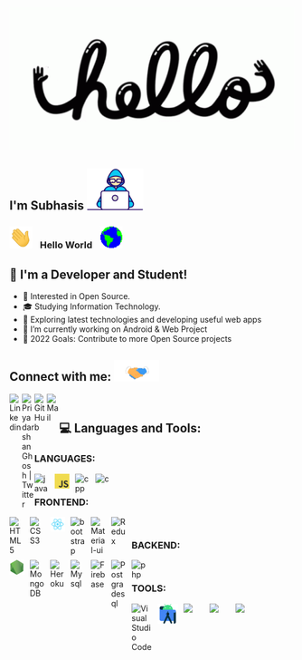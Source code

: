 <img alt="hello" width="600px" src="./img/hello.gif" />

## I'm Subhasis <img alt="developer" width="100px" src="./img/Developer.gif" style="padding-right:10px;" />

### <img alt="handshake" width="40px" src="./img/Hi.gif" style="padding-right:10px;" /> Hello World <img alt="earth" width="40px" src="./img/Earth.gif" style="padding-left:10px;" />

## 🚀 I'm a Developer and Student!

- 👯 Interested in Open Source.
- 🎓 Studying Information Technology.
- 🤔 Exploring latest technologies and developing useful web apps
- 👋 I’m currently working on Android & Web Project
- 🎯 2022 Goals: Contribute to more Open Source projects

## Connect with me: <img alt="Visual Studio Code" width="80px" src="./img/Handshake.gif" style="padding-right:10px;" />

<a href="https://www.linkedin.com/in/subhasis4502/">
  <img align="left" alt=" Linkedin" width="22px" src="https://cdn.jsdelivr.net/npm/simple-icons@v3/icons/linkedin.svg" />
</a>
&nbsp;&nbsp;
<a href="https://twitter.com/subhasis4502">
  <img align="left" alt="Priyadarshan Ghosh | Twitter" width="22px" src="https://cdn.jsdelivr.net/npm/simple-icons@v3/icons/twitter.svg" />
</a>
&nbsp;&nbsp;
<a href="https://github.com/subhasis4502">
  <img align="left" alt=" GitHub" width="22px" src="https://cdn.jsdelivr.net/npm/simple-icons@v3/icons/github.svg" />
</a>
&nbsp;&nbsp;
<a href="mailto:subhasis4502@gmail.com">
  <img align="left" alt=" Mail" width="22px" src="https://cdn.jsdelivr.net/npm/simple-icons@v3/icons/gmail.svg" />
</a>

<br>

## 💻 Languages and Tools:

### LANGUAGES:

<img align="left" alt="java" width="26px" src="https://img.icons8.com/color/128/000000/java-coffee-cup-logo.png" style="padding-right:10px;" />
<img align="left" alt="JavaScript" width="26px" src="https://raw.githubusercontent.com/github/explore/80688e429a7d4ef2fca1e82350fe8e3517d3494d/topics/javascript/javascript.png" style="padding-right:10px;" />
<img align="left" alt="cpp" width="26px" src="https://img.icons8.com/color/96/000000/c-plus-plus-logo.png" style="padding-right:10px;" />
<img align="left" alt="c" width="26px" src="https://img.icons8.com/color/96/000000/c-programming.png" style="padding-right:10px;" />
</br>

### FRONTEND:

<img align="left" alt="HTML5" width="26px" src="https://cdn.jsdelivr.net/gh/devicons/devicon/icons/html5/html5-original.svg" style="padding-right:10px;" />
<img align="left" alt="CSS3" width="26px" src="https://cdn.jsdelivr.net/gh/devicons/devicon/icons/css3/css3-original.svg" style="padding-right:10px;" />
<img align="left" alt="react" width="26px" src="https://raw.githubusercontent.com/github/explore/80688e429a7d4ef2fca1e82350fe8e3517d3494d/topics/react/react.png" style="padding-right:10px;" />
<img align="left" alt="bootstrap" width="26px" src="https://img.icons8.com/color/96/000000/bootstrap.png" style="padding-right:10px;" />
<img align="left" alt="Material-ui" width="26px" src="https://img.icons8.com/color/48/000000/material-ui.png" style="padding-right:10px;" />
<img align="left" alt="Redux" width="26px" src="https://img.icons8.com/color/48/000000/redux.png" style="padding-right:10px;" />
</br>

### BACKEND:

<img align="left" alt="NodeJs" width="26px" src="https://raw.githubusercontent.com/github/explore/80688e429a7d4ef2fca1e82350fe8e3517d3494d/topics/nodejs/nodejs.png" style="padding-right:10px;" />
<img align="left" alt="MongoDB" width="26px" src="https://img.icons8.com/color/48/000000/mongodb.png" style="padding-right:10px;" />
<img align="left" alt="Heroku" width="26px" src="https://img.icons8.com/color/48/000000/heroku.png" style="padding-right:10px;" />
<img align="left" alt="Mysql" width="26px" src="https://img.icons8.com/nolan/64/mysql.png" style="padding-right:10px;" />
<img align="left" alt="Firebase" width="26px" src="https://img.icons8.com/color/48/000000/google-firebase-console.png" style="padding-right:10px;" />
<img align="left" alt="Postgradesql" width="26px" src="https://img.icons8.com/color/48/000000/postgreesql.png" style="padding-right:10px;" />
<img align="left" alt="php" width="26px" src="https://img.icons8.com/nolan/96/php.png"" style="padding-right:10px;" />
<br />

### TOOLS:

<img align="left" alt="Visual Studio Code" width="36px" src="https://img.icons8.com/color/48/000000/visual-studio-code-2019.png" style="padding-right:10px;"/>
<img align="left" alt="Androidsudio" width="36px"  src="./img/android-studio.png" style="padding-right:10px;"/>
<img align="left" width="36px" src="https://img.icons8.com/color/48/000000/intellij-idea.png" style="padding-right:10px;"/>
<img align="left" width="36px" src="https://img.icons8.com/cute-clipart/64/000000/canva.png" style="padding-right:10px;"/>
<img align="left" width="36px" src="https://img.icons8.com/fluent/96/fa314a/adobe-photoshop.png" style="padding-right:10px;"/>
<br />

